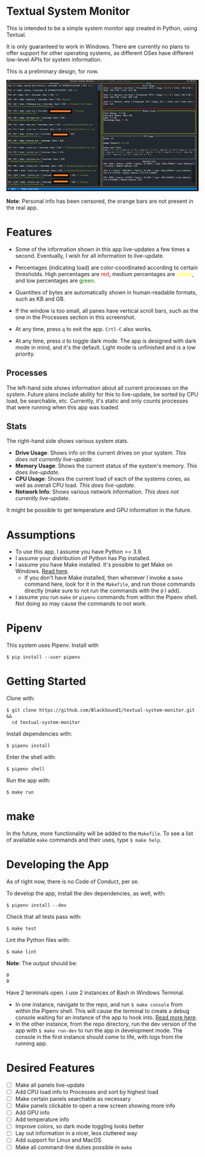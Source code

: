# Textual System Monitor

This is intended to be a simple system monitor app created in Python, using Textual.

It is only guaranteed to work in Windows. There are currently no plans to offer support for other 
operating systems, as different OSes have different low-level APIs for system information.

This is a preliminary design, for now.

![Somewhat Feature Complete Design](images/Mar14Screenshot.png)

**Note**: Personal info has been censored, the orange bars are not present in the real app.

# Features

- Some of the information shown in this app live-updates a few times a second. Eventually, I wish for all information
to live-update.

- Percentages (indicating load) are color-coordinated according to certain thresholds.
High percentages are <span style="color: red;">red</span>, medium percentages are
<span style="color: yellow;">yellow</span>, and low percentages are <span style="color: green;">green</span>.

- Quantities of bytes are automatically shown in human-readable formats, such as KB and GB.

- If the window is too small, all panes have vertical scroll bars, such as the one in the
Processes section in this screenshot.

- At any time, press `q` to exit the app. `Crtl-C` also works.

- At any time, press `d` to toggle dark mode. The app is designed with dark mode in mind, and it's the default.
  Light mode is unfinished and is a low priority.

## Processes

The left-hand side shows information about all current processes on the system. Future plans include
ability for this to live-update, be sorted by CPU load, be searchable, etc. Currently, it's static and only counts
processes that were running when this app was loaded.

## Stats

The right-hand side shows various system stats.

- **Drive Usage**: Shows info on the current drives on your system. *This does not currently live-update*.
- **Memory Usage**: Shows the current status of the system's memory. *This does live-update*.
- **CPU Usage**: Shows the current load of each of the systems cores, as well as overall CPU load. 
                 *This does live-update*.
- **Network Info**: Shows various network information. *This does not currently live-update*. 

It might be possible to get temperature and GPU information in the future.

# Assumptions

- To use this app, I assume you have Python >= 3.9.
- I assume your distribution of Python has Pip installed.
- I assume you have Make installed. It's possible to get Make on Windows.
  [Read here](https://stackoverflow.com/questions/32127524/how-to-install-and-use-make-in-windows).
  - If you don't have Make installed, then whenever I invoke a `make` command here, look for it in the `Makefile`, and
    run those commands directly (make sure to not run the commands with the `@` I add).
- I assume you run `make` or `pipenv` commands from within the Pipenv shell.
  Not doing so may cause the commands to not work.

# Pipenv

This system uses Pipenv. Install with

```shell
$ pip install --user pipenv
```

# Getting Started

Clone with:

```shell
$ git clone https://github.com/BlackSound1/textual-system-monitor.git &&
  cd textual-system-monitor
```

Install dependencies with:

```shell
$ pipenv install
```

Enter the shell with:

```shell
$ pipenv shell
```

Run the app with:

```shell
$ make run
```

# make

In the future, more functionality will be added to the `Makefile`. To see a list of available `make` commands
and their uses, type `$ make help`.

# Developing the App

As of right now, there is no Code of Conduct, per se.

To develop the app, install the dev dependencies, as well, with:

```shell
$ pipenv install --dev
```

Check that all tests pass with:

```shell
$ make test
```

Lint the Python files with:

```shell
$ make lint
```

**Note**: The output should be:

```shell
0
0
```

Have 2 terminals open. I use 2 instances of Bash in Windows Terminal. 

- In one instance, navigate to the repo, and run `$ make console` from within the Pipenv shell. 
  This will cause the terminal to create a debug console waiting for an instance of the app to hook into.
  [Read more here](https://textual.textualize.io/guide/devtools/).
- In the other instance, from the repo directory, run the dev version of the app with `$ make run-dev` to run the
  app in development mode. The console in the first instance should come to life, with logs from the running app.

# Desired Features

- [ ] Make all panels live-update
- [ ] Add CPU load info to Processes and sort by highest load
- [ ] Make certain panels searchable as necessary
- [ ] Make panels clickable to open a new screen showing more info
- [ ] Add GPU info
- [ ] Add temperature info
- [ ] Improve colors, so dark mode toggling looks better
- [ ] Lay out information in a nicer, less cluttered way
- [ ] Add support for Linux and MacOS
- [ ] Make all command-line duties possible in `make`